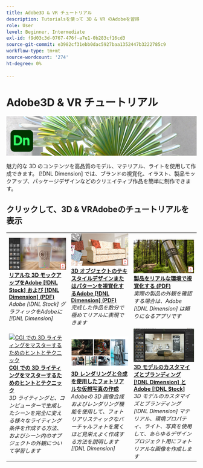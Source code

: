 ```yaml
---
title: Adobe3D & VR チュートリアル
description: Tutorialsを使って 3D & VR のAdobeを習得
role: User
level: Beginner, Intermediate
exl-id: f9d03c3d-0767-476f-a7e1-0b283cf16cd3
source-git-commit: e3982cf31ebb0dac5927baa1352447b3222785c9
workflow-type: tm+mt
source-wordcount: '274'
ht-degree: 0%

---
```


# Adobe3D &amp; VR チュートリアル

![Creative CloudHero Image](../assets/Dimenio.jpg)

魅力的な 3D のコンテンツを高品質のモデル、マテリアル、ライトを使用して作成できます。 [!DNL Dimension] では、ブランドの視覚化、イラスト、製品モックアップ、パッケージデザインなどのクリエイティブ作品を簡単に制作できます。

## クリックして、3D &amp; VRAdobeのチュートリアルを表示

<table>
<tr>
 <td>
   <a href="assets/CreateRealistic3DMockupswithAdobeStockandDimension.pdf">
      <img alt="リアルな 3D モックアップをAdobe [!DNL Stock] および [!DNL Dimension]" src="assets/CreateRealistic3DMockupswithAdobeStockandDimension.jpg" />
   </a>
    <div>
   <a href="assets/CreateRealistic3DMockupswithAdobeStockandDimension.pdf"><strong>リアルな 3D モックアップをAdobe [!DNL Stock] および [!DNL Dimension] (PDF)</strong></a>
    </div>
    <em>Adobe [!DNL Stock] グラフィックをAdobeに [!DNL Dimension]</em>
    <br>
  </td>
  <td>
   <a href="assets/VisualizeTextileDesignsorPatternson3DObjectswithAdobeDimension.pdf">
      <img alt="3D オブジェクトのテキスタイルデザインまたはパターンを視覚化するAdobe [!DNL Dimension]" src="assets/VisualizeTextileDesignsorPatternson3DObjectswithAdobeDimension.jpg" />
   </a>
    <div>
   <a href="assets/VisualizeTextileDesignsorPatternson3DObjectswithAdobeDimension.pdf"><strong>3D オブジェクトのテキスタイルデザインまたはパターンを視覚化するAdobe [!DNL Dimension] (PDF)</strong></a>
    </div>
    <em>完成した作品を数分で極めてリアルに表現できます</em>
    <br>
  </td>
  <td>
   <a href="../cce/assets/VisualizeyourProductinaRealisticEnvironment.pdf">
      <img alt="製品をリアルな環境で視覚化する" src="assets/VisualizeyourProductinaRealisticEnvironment.jpg" />
   </a>
    <div>
   <a href="../cce/assets/VisualizeyourProductinaRealisticEnvironment.pdf"><strong>製品をリアルな環境で視覚化する (PDF)</strong></a>
    </div>
    <em>実際の製品の外観を確認する場合は、Adobe [!DNL Dimension] は頼りになるアプリです</em>
    <br>
  </td>
</tr>
   <tr>
 <td>
   <a href="mastering3dlighting.md">
      <img alt="CGI での 3D ライティングをマスターするためのヒントとテクニック" src="assets/Mastering3dlighting_1.gif" />
   </a>
    <div>
   <a href="mastering3dlighting.md"><strong>CGI での 3D ライティングをマスターするためのヒントとテクニック</strong></a>
    </div>
    <em>3D ライティングと、コンピューターで生成したシーンを完全に変える様々なライティング条件を作成する方法、およびシーン内のオブジェクトの外観について学習します</em>
    <br>
  </td>
  <td>
   <a href="photorealistic.md">
      <img alt="3D レンダリングと合成を使用したフォトリアルな仮想写真の作成" src="assets/Photorealistic_TOC.png" />
   </a>
    <div>
   <a href="photorealistic.md"><strong>3D レンダリングと合成を使用したフォトリアルな仮想写真の作成</strong></a>
    </div>
    <em>Adobeの 3D 画像合成およびレンダリング機能を使用して、フォトリアリスティックなバーチャルフォトを驚くほど見栄えよく作成する方法を説明します [!DNL Dimension]</em>
    <br>
  </td>
  <td>
   <a href="3ddimensionstock.md">
      <img alt="3D モデルのカスタマイズとブランディング [!DNL Dimension] とAdobe [!DNL Stock]" src="assets/3ddimensionstock.jpg" />
   </a>
    <div>
   <a href="3ddimensionstock.md"><strong>3D モデルのカスタマイズとブランディング [!DNL Dimension] とAdobe [!DNL Stock]</strong></a>
    </div>
    <em>3D モデルのカスタマイズとブランディング [!DNL Dimension] マテリアル、環境プロパティ、ライト、写真を使用して、あらゆるデザインプロジェクト用にフォトリアルな画像を作成します</em>
    <br>
  </td>
</tr>
</table>
